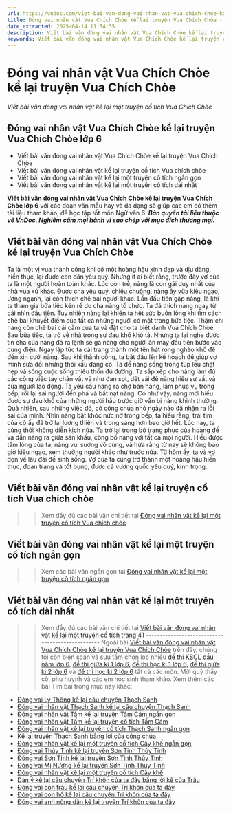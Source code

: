 ```yaml
---
url: https://vndoc.com/viet-bai-van-dong-vai-nhan-vat-vua-chich-choe-ke-lai-truyen-vua-chich-choe-288613
title: Đóng vai nhân vật Vua Chích Chòe kể lại truyện Vua Chích Chòe - Viết bài văn đóng vai nhân vật kể lại một truyện cổ tích Vua Chích Chòe - VnDoc.com
date_extracted: 2025-04-14 11:54:35
description: Viết bài văn đóng vai nhân vật Vua Chích Chòe kể lại truyện Vua Chích Chòe lớp 6 được biên soạn nhằm giúp các em HS đạt kết quả tốt trong quá trình làm bài tập và học tập môn Ngữ văn lớp 6.
keywords: Viết bài văn đóng vai nhân vật Vua Chích Chòe kể lại truyện cổ tích Vua chích chòe,đóng vai nhân vật Vua Chích Chòe kể lại truyện cổ tích Vua chích chòe,Đóng vai nhân vật kể lại một truyện cổ tích Vua chích chòe,Viết bài văn đóng vai nhân vật kể lại truyện cổ tích Vua chích chòe,Viết bài văn đóng vai Vua Chích Chòe kể lại truyện cổ tích Vua chích chòe,đóng vai Chích Chòe kể lại truyện cổ tích Vua chích chòe,viết bài văn đóng vai nhân vật kể lại một truyện cổ tích
---
```


# Đóng vai nhân vật Vua Chích Chòe kể lại truyện Vua Chích Chòe
 _Viết bài văn đóng vai nhân vật kể lại một truyện cổ tích Vua Chích Chòe_
## **Đóng vai nhân vật Vua Chích Chòe kể lại truyện Vua Chích Chòe lớp 6**
  * Viết bài văn đóng vai nhân vật Vua Chích Chòe kể lại truyện Vua Chích Chòe
  * Viết bài văn đóng vai nhân vật kể lại truyện cổ tích Vua chích chòe
  * Viết bài văn đóng vai nhân vật kể lại một truyện cổ tích ngắn gọn 
  * Viết bài văn đóng vai nhân vật kể lại một truyện cổ tích dài nhất 

**Viết bài văn đóng vai nhân vật Vua Chích Chòe kể lại truyện Vua Chích Chòe lớp 6** với các đoạn văn mẫu hay và đa dạng sẽ giúp các em có thêm tài liệu tham khảo, để học tập tốt môn Ngữ văn 6.
_**Bản quyền tài liệu thuộc về VnDoc. Nghiêm cấm mọi hành vi sao chép với mục đích thương mại.**_
## **Viết bài văn đóng vai nhân vật Vua Chích Chòe kể lại truyện Vua Chích Chòe**
Ta là một vị vua thành công khi có một hoàng hậu xinh đẹp và dịu dàng, hiền thục, lại được con dân yêu quý. Nhưng ít ai biết rằng, trước đây vợ của ta là một người hoàn toàn khác.
Lúc còn trẻ, nàng là con gái duy nhất của nhà vua xứ khác. Được cha yêu quý, chiều chuộng, nàng ấy vừa kiêu ngạo, ương ngạnh, lại còn thích chê bai người khác. Lần đầu tiên gặp nàng, là khi ta tham gia bữa tiệc kén rể do cha nàng tổ chức. Ta đã thích nàng ngay từ cái nhìn đầu tiên. Tuy nhiên nàng lại khiến ta hết sức buồn lòng khi tìm cách chê bai khuyết điểm của tất cả những người có mặt trong bữa tiệc. Thậm chí nàng còn chê bai cái cằm của ta và đặt cho ta biệt danh Vua Chích Chòe.
Sau bữa tiệc, ta trở về nhà trong sự đau khổ khó tả. Nhưng ta lại nghe được tin cha của nàng đã ra lệnh sẽ gả nàng cho người ăn mày đầu tiên bước vào cung điện. Ngay lập tức ta cải trang thành một tên hát rong nghèo khổ để đến xin cưới nàng. Sau khi thành công, ta bắt đầu lên kế hoạch để giúp vợ mình sửa đổi những thói xấu đang có. Ta để nàng sống trong túp lều chật hẹp và sống cuộc sống thiếu thốn đủ đường. Ta sắp xếp cho nàng làm đủ các công việc tay chân vất vả như đan sọt, dệt vải để nàng hiểu sự vất vả của người lao động. Ta yêu cầu nàng ra chợ bán hàng, làm phục vụ trong bếp, rồi lại sai người đến phá và bắt nạt nàng. Có như vậy, nàng mới hiểu được sự đau khổ của những người hầu trước giờ vẫn bị nàng khinh thường. Quả nhiên, sau những việc đó, cô công chúa nhỏ ngày nào đã nhận ra lỗi sai của mình. Nhìn nàng bật khóc nức nở trong bếp, ta hiểu rằng, trái tim của cô ấy đã trở lại lương thiện và trong sáng hơn bao giờ hết. Lúc này, ta cũng thôi không diễn kịch nữa. Ta trở lại trong bộ trang phục của hoàng đế và dẫn nàng ra giữa sân khấu, công bố nàng với tất cả mọi người. Hiểu được tấm lòng của ta, nàng vui sướng vô cùng, và hứa rằng từ nay sẽ không bao giờ kiêu ngạo, xem thường người khác như trước nữa.
Từ hôm ấy, ta và vợ dọn về lâu đài để sinh sống. Vợ của ta cũng trở thành một hoàng hậu hiền thục, đoan trang và tốt bụng, được cả vương quốc yêu quý, kính trọng.
## **Viết bài văn đóng vai nhân vật kể lại truyện cổ tích Vua chích chòe**
>> Xem đầy đủ các bài văn chi tiết tại [Đóng vai nhân vật kể lại một truyện cổ tích Vua chích chòe](<https://vndoc.com/dong-vai-nhan-vat-ke-lai-mot-truyen-co-tich-vua-chich-choe-257921>)
## **Viết bài văn đóng vai nhân vật kể lại một truyện cổ tích ngắn gọn**
>> Xem các bài văn ngắn gọn tại [Đóng vai nhân vật kể lại một truyện cổ tích ngắn gọn](<https://vndoc.com/viet-bai-van-dong-vai-nhan-vat-ke-lai-mot-truyen-co-tich-ngan-gon-257924>)
## **Viết bài văn đóng vai nhân vật kể lại một truyện cổ tích dài nhất**
>> Xem đầy đủ các bài văn chi tiết tại [Viết bài văn đóng vai nhân vật kể lại một truyện cổ tích trang 41](<https://vndoc.com/viet-bai-van-dong-vai-nhan-vat-ke-lai-mot-truyen-co-tich-257925>)
\-------------------------------------------------
Ngoài bài [Viết bài văn đóng vai nhân vật Vua Chích Chòe kể lại truyện Vua Chích Chòe](<https://vndoc.com/viet-bai-van-dong-vai-nhan-vat-vua-chich-choe-ke-lai-truyen-vua-chich-choe-288613>) trên đây, chúng tôi còn biên soạn và sưu tầm chọn lọc nhiều [đề thi KSCL đầu năm lớp 6](<https://vndoc.com/khao-sat-chat-luong-dau-nam-lop6>), [đề thi giữa kì 1 lớp 6,](<https://vndoc.com/de-thi-giua-ki-1-lop6>) [đề thi học kì 1 lớp 6,](<https://vndoc.com/de-thi-hoc-ki-1-lop6>) [đề thi giữa kì 2 lớp 6](<https://vndoc.com/de-thi-giua-ki-2-lop6>) và [đề thi học kì 2 lớp 6](<https://vndoc.com/de-thi-hoc-ki-2-lop6>) tất cả các môn. Mời quý thầy cô, phụ huynh và các em học sinh tham khảo.
Xem thêm các bài Tìm bài trong mục này khác:
  * [Đóng vai Lý Thông kể lại câu chuyện Thạch Sanh](</dong-vai-ly-thong-ke-lai-cau-chuyen-thach-sanh-259846>)
  * [Đóng vai nhân vật Thạch Sanh kể lại câu chuyện Thạch Sanh](</dong-vai-nhan-vat-thach-sanh-ke-lai-cau-chuyen-thach-sanh-259851>)
  * [Đóng vai nhân vật Tấm kể lại truyện Tấm Cám ngắn gọn](</ke-lai-truyen-tam-cam-theo-loi-nhan-vat-tam-ngan-gon-288625>)
  * [Đóng vai nhân vật Tấm kể lại truyện cổ tích Tấm Cám](</ke-lai-cau-chuyen-tam-cam-bang-loi-cua-tam-288626>)
  * [Đóng vai nhân vật kể lại truyện cổ tích Thạch Sanh ngắn gọn](</dong-vai-nhan-vat-ke-lai-truyen-co-tich-thach-sanh-ngan-gon-288641>)
  * [Kể lại truyện Thạch Sanh bằng lời của công chúa ](</ke-lai-truyen-thach-sanh-bang-loi-cua-cong-chua-288646>)
  * [Đóng vai nhân vật kể lại một truyện cổ tích Cây khế ngắn gọn](</dong-vai-nhan-vat-ke-lai-mot-truyen-co-tich-cay-khe-ngan-gon-288654>)
  * [Đóng vai Thủy Tinh kể lại truyền Sơn Tinh Thủy Tinh](</van-mau-lop-6-dong-vai-thuy-tinh-ke-lai-truyen-thuyet-son-tinh-thuy-tinh-141039>)
  * [Đóng vai Sơn Tinh kể lại truyện Sơn Tinh Thủy Tinh](</van-mau-lop-6-dong-vai-son-tinh-ke-lai-cau-chuyen-son-tinh-thuy-tinh-141040>)
  * [Đóng vai Mị Nương kể lại truyện Sơn Tinh Thủy Tinh](</van-mau-lop-6-dong-vai-mi-nuong-ke-lai-truyen-son-tinh-thuy-tinh-141041>)
  * [Đóng vai nhân vật kể lại một truyện cổ tích Cây khế](</dong-vai-nhan-vat-ke-lai-mot-truyen-co-tich-cay-khe-257923>)
  * [Dàn ý kể lại câu chuyện Trí khôn của ta đây bằng lời kể của Trâu](</dan-y-ke-lai-cau-chuyen-tri-khon-cua-ta-day-bang-loi-ke-cua-trau-174362>)
  * [Đóng vai con trâu kể lại câu chuyện Trí khôn của ta đây](</ke-lai-cau-chuyen-tri-khon-cua-ta-day-bang-loi-ke-cua-trau-174363>)
  * [Đóng vai con hổ kể lại câu chuyện Trí khôn của ta đây](</dong-vai-con-ho-ke-lai-cau-chuyen-tri-khon-cua-ta-day-163432>)
  * [Đóng vai anh nông dân kể lại truyện Trí khôn của ta đây](</ke-lai-truyen-tri-khon-cua-ta-day-bang-loi-ke-cua-anh-nong-dan-174374>)

